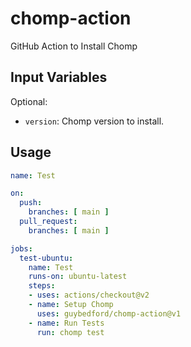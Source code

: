 # chomp-action

GitHub Action to Install Chomp

## Input Variables

Optional:

* `version`: Chomp version to install.

## Usage

```yaml
name: Test

on:
  push:
    branches: [ main ]
  pull_request:
    branches: [ main ]

jobs:
  test-ubuntu:
    name: Test
    runs-on: ubuntu-latest
    steps:
    - uses: actions/checkout@v2
    - name: Setup Chomp
      uses: guybedford/chomp-action@v1
    - name: Run Tests
      run: chomp test
```
